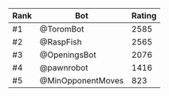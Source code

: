 Rank|Bot|Rating
---|---|---
#1|@ToromBot|2585
#2|@RaspFish|2565
#3|@OpeningsBot|2076
#4|@pawnrobot|1416
#5|@MinOpponentMoves|823
